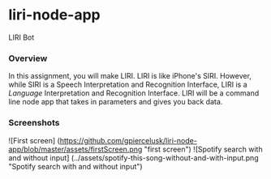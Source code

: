 # liri-node-app
 LIRI Bot  

### Overview

In this assignment, you will make LIRI. LIRI is like iPhone's SIRI. However, while SIRI is a Speech Interpretation and Recognition Interface, LIRI is a _Language_ Interpretation and Recognition Interface. LIRI will be a command line node app that takes in parameters and gives you back data.

### Screenshots

![First screen]
(https://github.com/gpiercelusk/liri-node-app/blob/master/assets/firstScreen.png "first screen")
![Spotify search with and without input]
(../assets/spotify-this-song-without-and-with-input.png "Spotify search with and without input")
